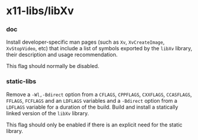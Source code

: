 # x11-libs/libXv

### doc
Install developer-specific man pages (such as `Xv`, `XvCreateImage`, `XvStopVideo`, etc) that include a list of symbols exported by the `libXv` library, their description and usage recommendation.

This flag should normally be disabled.

### static-libs
Remove a `-Wl,-Bdirect` option from a `CFLAGS`, `CPPFLAGS`, `CXXFLAGS`, `CCASFLAGS`, `FFLAGS`, `FCFLAGS` and an `LDFLAGS` variables and a `-Bdirect` option from a `LDFLAGS` variable for a duration of the build. Build and install a statically linked version of the `libXv` library.

This flag should only be enabled if there is an explicit need for the static library.
